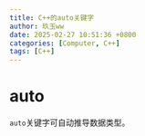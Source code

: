 ```yaml
---
title: C++的auto关键字
author: 玖玉ww
date: 2025-02-27 10:51:36 +0800
categories: [Computer, C++]
tags: [C++]
---
```


# auto
`auto`关键字可自动推导数据类型。

